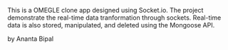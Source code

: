 This is a OMEGLE clone app designed using Socket.io. 
The project demonstrate the real-time data tranformation through sockets. Real-time data is also stored, manipulated, and deleted using the Mongoose API. 

by Ananta Bipal 